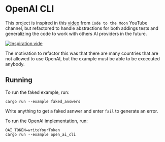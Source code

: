 # OpenAI CLI

This project is inspired in this
[video](https://www.youtube.com/watch?v=5WhJQMnJjik)
from `Code to the Moon` YouTube channel, but refactored to handle
abstractions for both addings tests and generalizing the code to work with
others AI providers in the future.

[![Inspiration vide](https://img.youtube.com/vi/5WhJQMnJjik/0.jpg)](https://www.youtube.com/watch?v=5WhJQMnJjik)

The motivation to refactor this was that there are many countries that are
not allowed to use OpenAI, but the example must be able to be excecuted anybody.

## Running

To run the faked example, run:

```
cargo run --example faked_answers
```

Write anything to get a faked asnwer and enter `fail` to generate an error.

To run the OpenAI implementation, run:

```
OAI_TOKEN=writeYourToken
cargo run --example open_ai_cli
```
